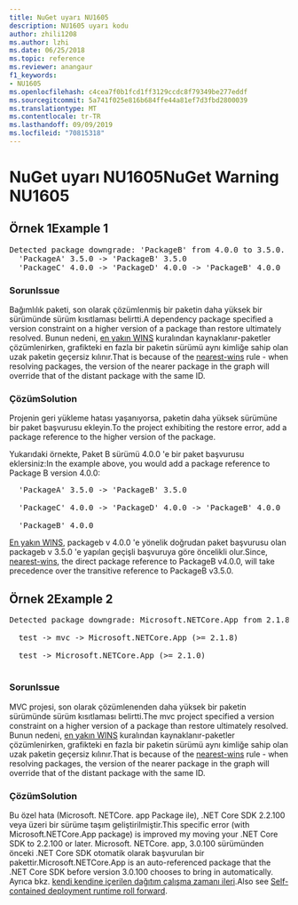 ```yaml
---
title: NuGet uyarı NU1605
description: NU1605 uyarı kodu
author: zhili1208
ms.author: lzhi
ms.date: 06/25/2018
ms.topic: reference
ms.reviewer: anangaur
f1_keywords:
- NU1605
ms.openlocfilehash: c4cea7f0b1fcd1ff3129ccdc8f79349be277eddf
ms.sourcegitcommit: 5a741f025e816b684ffe44a81ef7d3fbd2800039
ms.translationtype: MT
ms.contentlocale: tr-TR
ms.lasthandoff: 09/09/2019
ms.locfileid: "70815318"
---
```

# <a name="nuget-warning-nu1605"></a><span data-ttu-id="4f1df-103">NuGet uyarı NU1605</span><span class="sxs-lookup"><span data-stu-id="4f1df-103">NuGet Warning NU1605</span></span>

## <a name="example-1"></a><span data-ttu-id="4f1df-104">Örnek 1</span><span class="sxs-lookup"><span data-stu-id="4f1df-104">Example 1</span></span>

<pre>Detected package downgrade: 'PackageB' from 4.0.0 to 3.5.0. Reference the package directly from the project to select a different version.<br/>  'PackageA' 3.5.0 -> 'PackageB' 3.5.0<br/>  'PackageC' 4.0.0 -> 'PackageD' 4.0.0 -> 'PackageB' 4.0.0</pre>

### <a name="issue"></a><span data-ttu-id="4f1df-105">Sorun</span><span class="sxs-lookup"><span data-stu-id="4f1df-105">Issue</span></span>
<span data-ttu-id="4f1df-106">Bağımlılık paketi, son olarak çözümlenmiş bir paketin daha yüksek bir sürümünde sürüm kısıtlaması belirtti.</span><span class="sxs-lookup"><span data-stu-id="4f1df-106">A dependency package specified a version constraint on a higher version of a package than restore ultimately resolved.</span></span> <span data-ttu-id="4f1df-107">Bunun nedeni, [en yakın WINS](../../concepts/dependency-resolution.md#nearest-wins) kuralından kaynaklanır-paketler çözümlenirken, grafikteki en fazla bir paketin sürümü aynı kimliğe sahip olan uzak paketin geçersiz kılınır.</span><span class="sxs-lookup"><span data-stu-id="4f1df-107">That is because of the [nearest-wins](../../concepts/dependency-resolution.md#nearest-wins) rule - when resolving packages, the version of the nearer package in the graph will override that of the distant package with the same ID.</span></span>

### <a name="solution"></a><span data-ttu-id="4f1df-108">Çözüm</span><span class="sxs-lookup"><span data-stu-id="4f1df-108">Solution</span></span>
<span data-ttu-id="4f1df-109">Projenin geri yükleme hatası yaşanıyorsa, paketin daha yüksek sürümüne bir paket başvurusu ekleyin.</span><span class="sxs-lookup"><span data-stu-id="4f1df-109">To the project exhibiting the restore error, add a package reference to the higher version of the package.</span></span>

<span data-ttu-id="4f1df-110">Yukarıdaki örnekte, Paket B sürümü 4.0.0 'e bir paket başvurusu eklersiniz:</span><span class="sxs-lookup"><span data-stu-id="4f1df-110">In the example above, you would add a package reference to Package B version 4.0.0:</span></span>

<pre>
  'PackageA' 3.5.0 -> 'PackageB' 3.5.0<br/>
  'PackageC' 4.0.0 -> 'PackageD' 4.0.0 -> 'PackageB' 4.0.0<br/>
  'PackageB' 4.0.0
</pre>

<span data-ttu-id="4f1df-111">[En yakın WINS](../../concepts/dependency-resolution.md#nearest-wins), packageb v 4.0.0 'e yönelik doğrudan paket başvurusu olan packageb v 3.5.0 'e yapılan geçişli başvuruya göre öncelikli olur.</span><span class="sxs-lookup"><span data-stu-id="4f1df-111">Since, [nearest-wins](../../concepts/dependency-resolution.md#nearest-wins), the direct package reference to PackageB v4.0.0, will take precedence over the transitive reference to PackageB v3.5.0.</span></span>

## <a name="example-2"></a><span data-ttu-id="4f1df-112">Örnek 2</span><span class="sxs-lookup"><span data-stu-id="4f1df-112">Example 2</span></span>

<pre>Detected package downgrade: Microsoft.NETCore.App from 2.1.8 to 2.1.0. Reference the package directly from the project to select a different version.<br/>
  test -> mvc -> Microsoft.NETCore.App (>= 2.1.8)<br/>
  test -> Microsoft.NETCore.App (>= 2.1.0)<br/>
</pre>

### <a name="issue"></a><span data-ttu-id="4f1df-113">Sorun</span><span class="sxs-lookup"><span data-stu-id="4f1df-113">Issue</span></span>
<span data-ttu-id="4f1df-114">MVC projesi, son olarak çözümlenenden daha yüksek bir paketin sürümünde sürüm kısıtlaması belirtti.</span><span class="sxs-lookup"><span data-stu-id="4f1df-114">The mvc project specified a version constraint on a higher version of a package than restore ultimately resolved.</span></span> <span data-ttu-id="4f1df-115">Bunun nedeni, [en yakın WINS](../../concepts/dependency-resolution.md#nearest-wins) kuralından kaynaklanır-paketler çözümlenirken, grafikteki en fazla bir paketin sürümü aynı kimliğe sahip olan uzak paketin geçersiz kılınır.</span><span class="sxs-lookup"><span data-stu-id="4f1df-115">That is because of the [nearest-wins](../../concepts/dependency-resolution.md#nearest-wins) rule - when resolving packages, the version of the nearer package in the graph will override that of the distant package with the same ID.</span></span>

### <a name="solution"></a><span data-ttu-id="4f1df-116">Çözüm</span><span class="sxs-lookup"><span data-stu-id="4f1df-116">Solution</span></span>
<span data-ttu-id="4f1df-117">Bu özel hata (Microsoft. NETCore. app Package ile), .NET Core SDK 2.2.100 veya üzeri bir sürüme taşım geliştirilmiştir.</span><span class="sxs-lookup"><span data-stu-id="4f1df-117">This specific error (with Microsoft.NETCore.App package) is improved my moving your .NET Core SDK to 2.2.100 or later.</span></span> <span data-ttu-id="4f1df-118">Microsoft. NETCore. app, 3.0.100 sürümünden önceki .NET Core SDK otomatik olarak başvurulan bir pakettir.</span><span class="sxs-lookup"><span data-stu-id="4f1df-118">Microsoft.NETCore.App is an auto-referenced package that the .NET Core SDK before version 3.0.100 chooses to bring in automatically.</span></span> <span data-ttu-id="4f1df-119">Ayrıca bkz. [kendi kendine içerilen dağıtım çalışma zamanı ileri](/dotnet/core/deploying/runtime-patch-selection).</span><span class="sxs-lookup"><span data-stu-id="4f1df-119">Also see [Self-contained deployment runtime roll forward](/dotnet/core/deploying/runtime-patch-selection).</span></span>
